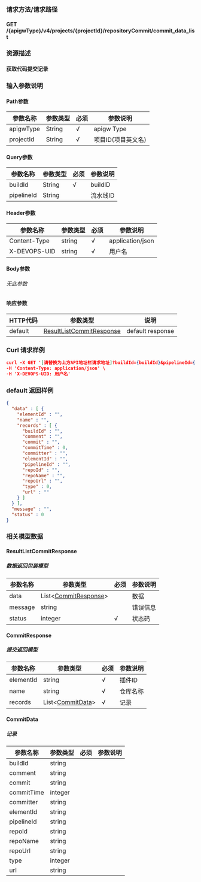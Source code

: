 ### 请求方法/请求路径
#### GET /{apigwType}/v4/projects/{projectId}/repositoryCommit/commit_data_list
### 资源描述
#### 获取代码提交记录
### 输入参数说明
#### Path参数

| 参数名称      | 参数类型   | 必须  | 参数说明        |
| --------- | ------ | --- | ----------- |
| apigwType | String | √   | apigw Type  |
| projectId | String | √   | 项目ID(项目英文名) |

#### Query参数

| 参数名称       | 参数类型   | 必须  | 参数说明    |
| ---------- | ------ | --- | ------- |
| buildId    | String | √   | buildID |
| pipelineId | String |     | 流水线ID   |

#### Header参数

| 参数名称         | 参数类型   | 必须  | 参数说明             |
| ------------ | ------ | --- | ---------------- |
| Content-Type | string | √   | application/json |
| X-DEVOPS-UID | string | √   | 用户名              |

#### Body参数
###### 无此参数
#### 响应参数

| HTTP代码  | 参数类型                                                  | 说明               |
| ------- | ----------------------------------------------------- | ---------------- |
| default | [ResultListCommitResponse](#ResultListCommitResponse) | default response |

### Curl 请求样例

```Json
curl -X GET '[请替换为上方API地址栏请求地址]?buildId={buildId}&pipelineId={pipelineId}' \
-H 'Content-Type: application/json' \
-H 'X-DEVOPS-UID: 用户名' 
```

### default 返回样例

```Json
{
  "data" : [ {
    "elementId" : "",
    "name" : "",
    "records" : [ {
      "buildId" : "",
      "comment" : "",
      "commit" : "",
      "commitTime" : 0,
      "committer" : "",
      "elementId" : "",
      "pipelineId" : "",
      "repoId" : "",
      "repoName" : "",
      "repoUrl" : "",
      "type" : 0,
      "url" : ""
    } ]
  } ],
  "message" : "",
  "status" : 0
}
```

### 相关模型数据
#### ResultListCommitResponse
##### 数据返回包装模型

| 参数名称    | 参数类型                                    | 必须  | 参数说明 |
| ------- | --------------------------------------- | --- | ---- |
| data    | List<[CommitResponse](#CommitResponse)> |     | 数据   |
| message | string                                  |     | 错误信息 |
| status  | integer                                 | √   | 状态码  |

#### CommitResponse
##### 提交返回模型

| 参数名称      | 参数类型                            | 必须  | 参数说明 |
| --------- | ------------------------------- | --- | ---- |
| elementId | string                          | √   | 插件ID |
| name      | string                          | √   | 仓库名称 |
| records   | List<[CommitData](#CommitData)> | √   | 记录   |

#### CommitData
##### 记录

| 参数名称       | 参数类型    | 必须  | 参数说明 |
| ---------- | ------- | --- | ---- |
| buildId    | string  |     |      |
| comment    | string  |     |      |
| commit     | string  |     |      |
| commitTime | integer |     |      |
| committer  | string  |     |      |
| elementId  | string  |     |      |
| pipelineId | string  |     |      |
| repoId     | string  |     |      |
| repoName   | string  |     |      |
| repoUrl    | string  |     |      |
| type       | integer |     |      |
| url        | string  |     |      |

 
